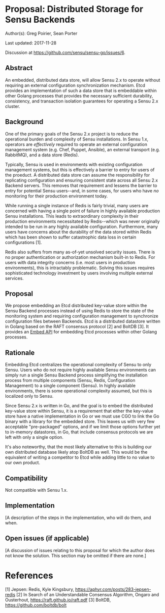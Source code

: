 # Proposal: Distributed Storage for Sensu Backends

Author(s): Greg Poirier, Sean Porter

Last updated: 2017-11-28

Discussion at https://github.com/sensu/sensu-go/issues/6.

## Abstract

An embedded, distributed data store, will allow Sensu 2.x to operate without requiring an external configuration synchronization mechanism. Etcd provides an implementation of such a data store that is embeddable within other Golang processes that provides the necessary sufficient durability, consistency, and transaction isolation guarantees for operating a Sensu 2.x cluster.

## Background

One of the primary goals of the Sensu 2.x project is to reduce the operational burden and complexity of Sensu installations. In Sensu 1.x, operators are _effectively_ required to operate an external configuration management system (e.g. Chef, Puppet, Ansible), an external transport (e.g. RabbitMQ), and a data store (Redis). 

Typically, Sensu is used in environments with existing configuration management systems, but this is effectively a barrier to entry for users of the proeduct. A distributed data store can assume the responsibility for replicating configuration and ensuring consistent state across all Sensu 2.x Backend servers. This removes that requirement and lessens the barrier to entry for potential Sensu users--and, in some cases, for users who have _no_ monitoring for their production environment today.

While running a single instance of Redis is fairly trivial, many users are concerned with having a single point of failure in highly available production Sensu installations. This leads to extraordinary complexity in their production environments necessitated by Redis--which was never originally intended to be run in any highly available configuration. Furthermore, many users have concerns about the durability of the data stored within Redis which has been shown to suffer catastrophic data loss in certain configurations [1].

Redis also suffers from many as-of-yet unsolved security issues. There is no proper authentication or authorization mechanism built-in to Redis. For users with data integrity concerns (i.e. most users in production environments), this is intractably problematic. Solving this issues requires sophisticated technology investment by users involving multiple external services.

## Proposal

We propose embedding an Etcd distributed key-value store within the Sensu Backend processes instead of using Redis to store the state of the monitoring system and requiring configuration management to synchronize configuration files between Backends. Etcd is a distributed datastore written in Golang based on the RAFT consensus protocol [2] and BoltDB [3]. It provides an [Embed API](https://godoc.org/github.com/coreos/etcd/embed) for embedding Etcd processes within other Golang processes.

## Rationale

Embedding Etcd centralizes the operational complexity of Sensu to only Sensu. Users who do not require highly available Sensu environments can simply run a single Sensu Backend process simplifying the installation process from multiple components (Sensu, Redis, Configuration Management) to a single component (Sensu). In highly available environments, there is some operational complexity assumed, but this is localized only to Sensu.

Since Sensu 2.x is written in Go, and the goal is to embed the distributed key-value store within Sensu, it is a requirement that either the key-value store have a native implementation in Go or we must use CGO to link the Go binary with a library for the embedded store. This leaves us with very few acceptable "pre-packaged" options, and if we limit those options further yet to in-memory datastores, in Go, that include consensus protocols we are left with only a single option.

It's also noteworthy, that the most likely alternative to this is building our own distributed database likely atop BoltDB as well. This would be the equivalent of writing a competitor to Etcd while adding little to no value to our own product.

## Compatibility

Not compatible with Sensu 1.x.

## Implementation

[A description of the steps in the implementation, who will do them, and when.

## Open issues (if applicable)

[A discussion of issues relating to this proposal for which the author does not
know the solution. This section may be omitted if there are none.]

# References

[1] Jepsen: Redis, Kyle Kingsbury, https://aphyr.com/posts/283-jepsen-redis
[2] In Search of an Understandable Consensus Algorithm, Ongaro and Ousterhout, https://raft.github.io/raft.pdf
[3] BoltDB, https://github.com/boltdb/bolt
